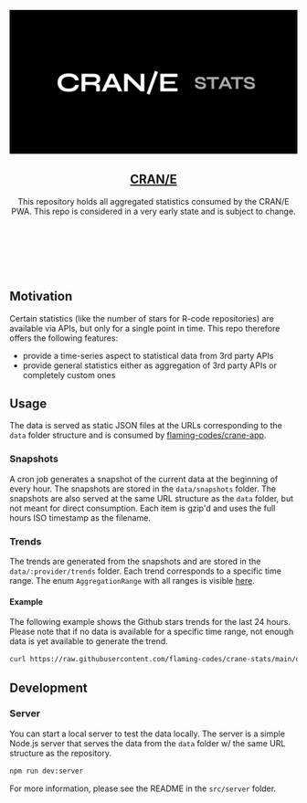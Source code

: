 <br />
<br />
<br />

<p align="center"><img src="./assets/gh-social.webp" /></p>
<h2 align="center">
<a href="https://www.cran-e.com">CRAN/E</a>
</h2>
<p align="center">This repository holds all aggregated statistics consumed by the CRAN/E PWA. This repo is considered in a very early state and is subject to change.</p>

<br />
<br />
<br />
<br />
<br />

## Motivation

Certain statistics (like the number of stars for R-code repositories) are available via APIs, but only for a single point in time. This repo therefore offers the following features:

- provide a time-series aspect to statistical data from 3rd party APIs
- provide general statistics either as aggregation of 3rd party APIs or completely custom ones

## Usage

The data is served as static JSON files at the URLs corresponding to the `data` folder structure and is consumed by [flaming-codes/crane-app](https://github.com/flaming-codes/crane-app).

### Snapshots

A cron job generates a snapshot of the current data at the beginning of every hour. The snapshots are stored in the `data/snapshots` folder. The snapshots are also served at the same URL structure as the `data` folder, but not meant for direct consumption. Each item is gzip'd and uses the full hours ISO timestamp as the filename.

### Trends

The trends are generated from the snapshots and are stored in the `data/:provider/trends` folder. Each trend corresponds to a specific time range. The enum `AggregationRange` with all ranges is visible [here](https://github.com/flaming-codes/crane-stats/blob/2169d04a5426ababa2ee92b5bcf7f3bbad24afad/src/adapters/data/types.ts).

#### Example

The following example shows the Github stars trends for the last 24 hours. Please note that if no data is available for a specific time range, not enough data is yet available to generate the trend.

```bash
curl https://raw.githubusercontent.com/flaming-codes/crane-stats/main/data/github/trends/repos-by-stars/24h.json
```

## Development

### Server

You can start a local server to test the data locally. The server is a simple Node.js server that serves the data from the `data` folder w/ the same URL structure as the repository.

```bash
npm run dev:server
```

For more information, please see the README in the `src/server` folder.
